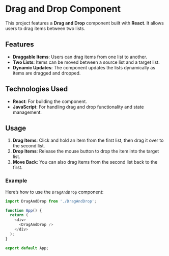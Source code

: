 # Drag and Drop Component

This project features a **Drag and Drop** component built with **React**. It allows users to drag items between two lists.

## Features

- **Draggable Items**: Users can drag items from one list to another.
- **Two Lists**: Items can be moved between a source list and a target list.
- **Dynamic Updates**: The component updates the lists dynamically as items are dragged and dropped.

## Technologies Used

- **React**: For building the component.
- **JavaScript**: For handling drag and drop functionality and state management.

## Usage

1. **Drag Items**: Click and hold an item from the first list, then drag it over to the second list.
2. **Drop Items**: Release the mouse button to drop the item into the target list.
3. **Move Back**: You can also drag items from the second list back to the first.

### Example

Here’s how to use the `DragAndDrop` component:

```javascript
import DragAndDrop from './DragAndDrop';

function App() {
  return (
    <div>
      <DragAndDrop />
    </div>
  );
}

export default App;
